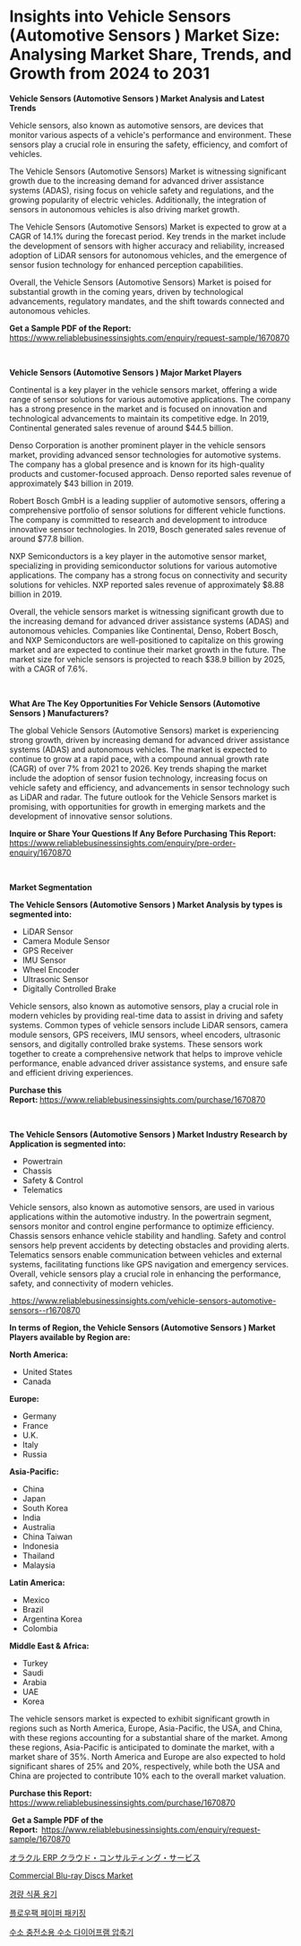 <p><h1>Insights into Vehicle Sensors (Automotive Sensors ) Market Size: Analysing Market Share, Trends, and Growth from 2024 to 2031</h1></p><p><strong>Vehicle Sensors (Automotive Sensors ) Market Analysis and Latest Trends</strong></p>
<p><p>Vehicle sensors, also known as automotive sensors, are devices that monitor various aspects of a vehicle's performance and environment. These sensors play a crucial role in ensuring the safety, efficiency, and comfort of vehicles.</p><p>The Vehicle Sensors (Automotive Sensors) Market is witnessing significant growth due to the increasing demand for advanced driver assistance systems (ADAS), rising focus on vehicle safety and regulations, and the growing popularity of electric vehicles. Additionally, the integration of sensors in autonomous vehicles is also driving market growth.</p><p>The Vehicle Sensors (Automotive Sensors) Market is expected to grow at a CAGR of 14.1% during the forecast period. Key trends in the market include the development of sensors with higher accuracy and reliability, increased adoption of LiDAR sensors for autonomous vehicles, and the emergence of sensor fusion technology for enhanced perception capabilities.</p><p>Overall, the Vehicle Sensors (Automotive Sensors) Market is poised for substantial growth in the coming years, driven by technological advancements, regulatory mandates, and the shift towards connected and autonomous vehicles.</p></p>
<p><strong>Get a Sample PDF of the Report:&nbsp;</strong> <a href="https://www.reliablebusinessinsights.com/enquiry/request-sample/1670870">https://www.reliablebusinessinsights.com/enquiry/request-sample/1670870</a></p>
<p>&nbsp;</p>
<p><strong>Vehicle Sensors (Automotive Sensors ) Major Market Players</strong></p>
<p><p>Continental is a key player in the vehicle sensors market, offering a wide range of sensor solutions for various automotive applications. The company has a strong presence in the market and is focused on innovation and technological advancements to maintain its competitive edge. In 2019, Continental generated sales revenue of around $44.5 billion.</p><p>Denso Corporation is another prominent player in the vehicle sensors market, providing advanced sensor technologies for automotive systems. The company has a global presence and is known for its high-quality products and customer-focused approach. Denso reported sales revenue of approximately $43 billion in 2019.</p><p>Robert Bosch GmbH is a leading supplier of automotive sensors, offering a comprehensive portfolio of sensor solutions for different vehicle functions. The company is committed to research and development to introduce innovative sensor technologies. In 2019, Bosch generated sales revenue of around $77.8 billion.</p><p>NXP Semiconductors is a key player in the automotive sensor market, specializing in providing semiconductor solutions for various automotive applications. The company has a strong focus on connectivity and security solutions for vehicles. NXP reported sales revenue of approximately $8.88 billion in 2019.</p><p>Overall, the vehicle sensors market is witnessing significant growth due to the increasing demand for advanced driver assistance systems (ADAS) and autonomous vehicles. Companies like Continental, Denso, Robert Bosch, and NXP Semiconductors are well-positioned to capitalize on this growing market and are expected to continue their market growth in the future. The market size for vehicle sensors is projected to reach $38.9 billion by 2025, with a CAGR of 7.6%.</p></p>
<p>&nbsp;</p>
<p><strong>What Are The Key Opportunities For Vehicle Sensors (Automotive Sensors ) Manufacturers?</strong></p>
<p><p>The global Vehicle Sensors (Automotive Sensors) market is experiencing strong growth, driven by increasing demand for advanced driver assistance systems (ADAS) and autonomous vehicles. The market is expected to continue to grow at a rapid pace, with a compound annual growth rate (CAGR) of over 7% from 2021 to 2026. Key trends shaping the market include the adoption of sensor fusion technology, increasing focus on vehicle safety and efficiency, and advancements in sensor technology such as LiDAR and radar. The future outlook for the Vehicle Sensors market is promising, with opportunities for growth in emerging markets and the development of innovative sensor solutions.</p></p>
<p><strong>Inquire or Share Your Questions If Any Before Purchasing This Report:</strong> <a href="https://www.reliablebusinessinsights.com/enquiry/pre-order-enquiry/1670870">https://www.reliablebusinessinsights.com/enquiry/pre-order-enquiry/1670870</a></p>
<p>&nbsp;</p>
<p><strong>Market Segmentation</strong></p>
<p><strong>The Vehicle Sensors (Automotive Sensors ) Market Analysis by types is segmented into:</strong></p>
<p><ul><li>LiDAR Sensor</li><li>Camera Module Sensor</li><li>GPS Receiver</li><li>IMU Sensor</li><li>Wheel Encoder</li><li>Ultrasonic Sensor</li><li>Digitally Controlled Brake</li></ul></p>
<p><p>Vehicle sensors, also known as automotive sensors, play a crucial role in modern vehicles by providing real-time data to assist in driving and safety systems. Common types of vehicle sensors include LiDAR sensors, camera module sensors, GPS receivers, IMU sensors, wheel encoders, ultrasonic sensors, and digitally controlled brake systems. These sensors work together to create a comprehensive network that helps to improve vehicle performance, enable advanced driver assistance systems, and ensure safe and efficient driving experiences.</p></p>
<p><strong>Purchase this Report:&nbsp;</strong><a href="https://www.reliablebusinessinsights.com/purchase/1670870">https://www.reliablebusinessinsights.com/purchase/1670870</a></p>
<p>&nbsp;</p>
<p><strong>The Vehicle Sensors (Automotive Sensors ) Market Industry Research by Application is segmented into:</strong></p>
<p><ul><li>Powertrain</li><li>Chassis</li><li>Safety & Control</li><li>Telematics</li></ul></p>
<p><p>Vehicle sensors, also known as automotive sensors, are used in various applications within the automotive industry. In the powertrain segment, sensors monitor and control engine performance to optimize efficiency. Chassis sensors enhance vehicle stability and handling. Safety and control sensors help prevent accidents by detecting obstacles and providing alerts. Telematics sensors enable communication between vehicles and external systems, facilitating functions like GPS navigation and emergency services. Overall, vehicle sensors play a crucial role in enhancing the performance, safety, and connectivity of modern vehicles.</p></p>
<p><a href="https://www.reliablebusinessinsights.com/vehicle-sensors-automotive-sensors--r1670870">&nbsp;https://www.reliablebusinessinsights.com/vehicle-sensors-automotive-sensors--r1670870</a></p>
<p><strong>In terms of Region, the Vehicle Sensors (Automotive Sensors ) Market Players available by Region are:</strong></p>
<p>
    <p> <strong> North America: </strong>
        <ul>
            <li>United States</li>
            <li>Canada</li>
        </ul>
        </p> 
    <p> <strong> Europe: </strong>
        <ul>
            <li>Germany</li>
            <li>France</li>
            <li>U.K.</li>
            <li>Italy</li>
            <li>Russia</li>
        </ul>
        </p> 
    <p> <strong> Asia-Pacific: </strong>
        <ul>
            <li>China</li>
            <li>Japan</li>
            <li>South Korea</li>
            <li>India</li>
            <li>Australia</li>
            <li>China Taiwan</li>
            <li>Indonesia</li>
            <li>Thailand</li>
            <li>Malaysia</li>
        </ul>
        </p> 
    <p> <strong> Latin America: </strong>
        <ul>
            <li>Mexico</li>
            <li>Brazil</li>
            <li>Argentina Korea</li>
            <li>Colombia</li>
        </ul>
        </p> 
    <p> <strong> Middle East & Africa: </strong>
        <ul>
            <li>Turkey</li>
            <li>Saudi</li>
            <li>Arabia</li>
            <li>UAE</li>
            <li>Korea</li>
        </ul>
    </p>
    </p>
<p><p>The vehicle sensors market is expected to exhibit significant growth in regions such as North America, Europe, Asia-Pacific, the USA, and China, with these regions accounting for a substantial share of the market. Among these regions, Asia-Pacific is anticipated to dominate the market, with a market share of 35%. North America and Europe are also expected to hold significant shares of 25% and 20%, respectively, while both the USA and China are projected to contribute 10% each to the overall market valuation.</p></p>
<p><strong>Purchase this Report: </strong><a href="https://www.reliablebusinessinsights.com/purchase/1670870">https://www.reliablebusinessinsights.com/purchase/1670870</a></p>
<p>&nbsp;<strong>Get a Sample PDF of the Report:&nbsp;&nbsp;</strong><a href="https://www.reliablebusinessinsights.com/enquiry/request-sample/1670870">https://www.reliablebusinessinsights.com/enquiry/request-sample/1670870</a></p>
<p><strong></strong></p>
<p><p><a href="https://github.com/ddwcuskozol07187/Market-Research-Report-List-2/blob/main/1213016106706.md">オラクル ERP クラウド・コンサルティング・サービス</a></p><p><a href="https://issuu.com/reportprime-2/docs/commercial-blu-ray-discs-market-size-2030.pptx">Commercial Blu-ray Discs Market</a></p><p><a href="https://github.com/PhilToryphy7876567/Market-Research-Report-List-2/blob/main/1811289100618.md">경량 식품 용기</a></p><p><a href="https://github.com/solomonbode85/Market-Research-Report-List-1/blob/main/6523038100619.md">플로우팩 페이퍼 패키징</a></p><p><a href="https://medium.com/@giovanileannon/%EC%88%98%EC%86%8C-%EB%94%94%EC%95%84%ED%94%84%EB%9E%A8-%EC%95%95%EC%B6%95%EA%B8%B0%EC%9D%98-%EA%B2%BD%EC%9A%B0-%EC%88%98%EC%86%8C-%EC%A3%BC%EC%9C%A0%EC%86%8C-%EC%8B%9C%EC%9E%A5-%EA%B7%9C%EB%AA%A8%EB%8A%94-%EA%B8%80%EB%A1%9C%EB%B2%8C-%EC%82%B0%EC%97%85%EC%97%90%EC%84%9C-%EC%B5%9C%EC%83%81%EC%9D%98-%EB%A7%88%EC%BC%80%ED%8C%85-%EC%B1%84%EB%84%90%EC%9D%84-%EB%B3%B4%EC%97%AC%EC%A4%8D%EB%8B%88%EB%8B%A4-28e301349fc5">수소 충전소용 수소 다이어프램 압축기</a></p></p>